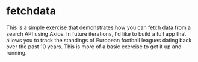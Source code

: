 # fetchdata
This is a simple exercise that demonstrates how you can fetch data from a search API using Axios. In future iterations, I'd like to build a full app that allows you to track the standings of European football leagues dating back over the past 10 years. This is more of a basic exercise to get it up and running.
